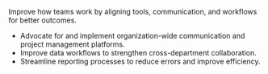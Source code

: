 Improve how teams work by aligning tools, communication, and workflows for better outcomes.

- Advocate for and implement organization-wide communication and project management platforms.
- Improve data workflows to strengthen cross-department collaboration.
- Streamline reporting processes to reduce errors and improve efficiency.